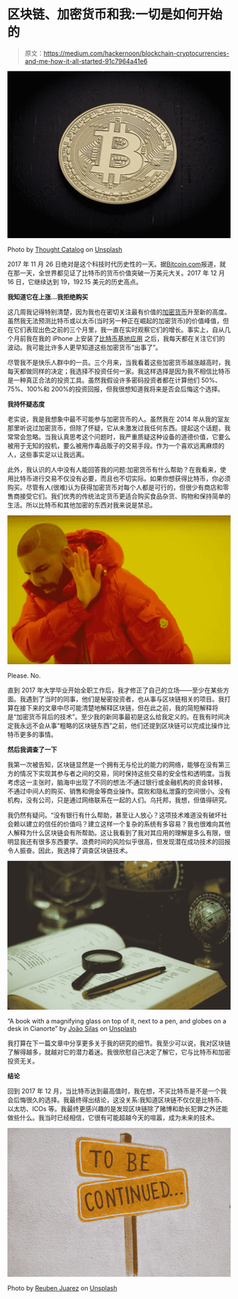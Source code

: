 # 区块链、加密货币和我:一切是如何开始的

> 原文：<https://medium.com/hackernoon/blockchain-cryptocurrencies-and-me-how-it-all-started-91c7964a41e6>

![](img/1eac2d2ee80cebe66e5b6eb2a4aac38d.png)

Photo by [Thought Catalog](https://unsplash.com/@thoughtcatalog?utm_source=medium&utm_medium=referral) on [Unsplash](https://unsplash.com?utm_source=medium&utm_medium=referral)

2017 年 11 月 26 日绝对是这个科技时代历史性的一天。据[Bitcoin.com](https://www.bitcoin.com/)报道，就在那一天，全世界都见证了比特币的货币价值突破一万美元大关。2017 年 12 月 16 日，它继续达到 19，192.15 美元的历史高点。

**我知道它在上涨…我拒绝购买**

这几周我记得特别清楚，因为我也在密切关注最有价值的[加密货币](https://blockgeeks.com/guides/what-is-cryptocurrency/)升至新的高度。虽然我无法预测比特币或以太币(当时另一种正在崛起的加密货币)的价值峰值，但在它们表现出色之前的三个月里，我一直在实时观察它们的增长。事实上，自从几个月前我在我的 iPhone 上安装了[比特币基地应用](https://www.coinbase.com/) 之后，我每天都在关注它们的波动。我可能比许多人更早知道这些加密货币“出事了”。

尽管我不是快乐人群中的一员。三个月来，当我看着这些加密货币越涨越高时，我每天都做同样的决定；我选择不投资任何一家。我这样选择是因为我不相信比特币是一种真正合法的投资工具。虽然我假设许多密码投资者都在计算他们 50%、75%、100%和 200%的投资回报，但我很想知道我将来是否会后悔这个选择。

**我持怀疑态度**

老实说，我是我想象中最不可能参与加密货币的人。虽然我在 2014 年从我的室友那里听说过加密货币，但除了怀疑，它从未激发过我任何东西。提起这个话题，我常常会忽略。当我认真思考这个问题时，我严重质疑这种设备的道德价值，它要么被用于无知的投机，要么被用作毒品贩子的交易手段。作为一个喜欢远离麻烦的人，这些事实足以让我远离。

此外，我认识的人中没有人能回答我的问题:加密货币有什么帮助？在我看来，使用比特币进行交易不仅没有必要，而且也不切实际。如果你想获得比特币，你必须购买。尽管有人(很难)认为获得加密货币对每个人都是可行的，但很少有商店和零售商接受它们。我们优秀的传统法定货币更适合购买食品杂货、购物和保持简单的生活。所以比特币和其他加密的东西对我来说是禁忌。

![](img/40613f2c3b52b3d31344686b7fb5c319.png)

Please. No.

直到 2017 年大学毕业开始全职工作后，我才修正了自己的立场——至少在某些方面。我遇到了当时的同事，他们是秘密投资者，也从事与区块链相关的项目。我打算在接下来的文章中尽可能清楚地解释区块链，但在此之前，我的简短解释将是“加密货币背后的技术”。至少我的新同事最初是这么给我定义的。在我有时间决定我永远不会从事“粗略的区块链东西”之前，他们还提到区块链可以完成比操作比特币更多的事情。

**然后我调查了一下**

我第一次被告知，区块链显然是一个拥有无与伦比的能力的网络，能够在没有第三方的情况下实现其参与者之间的交易，同时保持这些交易的安全性和透明度。当我考虑这一主张时，脑海中出现了不同的想法:不通过银行或金融机构的资金转移，不通过中间人的购买、销售和佣金等商业操作。腐败和隐私泄露的空间很小。没有机构，没有公司，只是通过网络联系在一起的人们。乌托邦，我想，但值得研究。

我仍然有疑问。“没有银行有什么帮助，甚至让人放心？这项技术难道没有破坏社会赖以建立的信任的价值吗？建立这样一个复杂的系统有多容易？我也很难向其他人解释为什么区块链会有所帮助。这让我看到了我对其应用的理解是多么有限，很明显我还有很多东西要学。浪费时间的风险似乎很高，但发现潜在成功技术的回报令人振奋。因此，我选择了调查区块链技术。

![](img/55db29ec5792eaade598d0f12b289c39.png)

“A book with a magnifying glass on top of it, next to a pen, and globes on a desk in Cianorte” by [João Silas](https://unsplash.com/@joaosilas?utm_source=medium&utm_medium=referral) on [Unsplash](https://unsplash.com?utm_source=medium&utm_medium=referral)

我打算在下一篇文章中分享更多关于我的研究的细节。我至少可以说，我对区块链了解得越多，就越对它的潜力着迷。我很欣慰自己决定了解它，它与比特币和加密投资无关。

**结论**

回到 2017 年 12 月，当比特币达到最高值时，我在想，不买比特币是不是一个我会后悔很久的选择。我最终得出结论，这没关系:我知道区块链不仅仅是比特币、以太坊、ICOs 等。我最终更感兴趣的是发现区块链除了赌博和助长犯罪之外还能做些什么。我当时已经相信，它很有可能超越今天的喧嚣，成为未来的技术。

![](img/67525a85d18ed8593826f6b6d9af8ead.png)

Photo by [Reuben Juarez](https://unsplash.com/@sunnystate?utm_source=medium&utm_medium=referral) on [Unsplash](https://unsplash.com?utm_source=medium&utm_medium=referral)